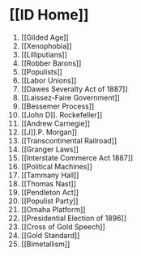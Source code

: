 
# [[ID Home]]

1. [[Gilded Age]]
2. [[Xenophobia]]
3. [[Lilliputians]]
4. [[Robber Barons]]
5. [[Populists]]
6. [[Labor Unions]]
7. [[Dawes Severalty Act of 1887]]
8. [[Laissez-Faire Government]]
9. [[Bessemer Process]]
10. [[John D]]. Rockefeller]]
11. [[Andrew Carnegie]]
12. [[J]].P. Morgan]]
13. [[Transcontinental Railroad]]
14. [[Granger Laws]]
15. [[Interstate Commerce Act 1887]]
16. [[Political Machines]]
17. [[Tammany Hall]]
18. [[Thomas Nast]]
19. [[Pendleton Act]]
20. [[Populist Party]]
21. [[Omaha Platform]]
22. [[Presidential Election of 1896]]
23. [[Cross of Gold Speech]]
24. [[Gold Standard]]
25. [[Bimetallism]]